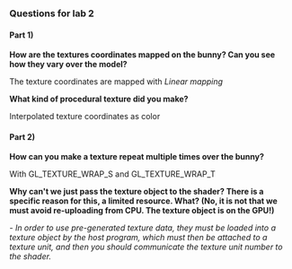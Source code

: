 ### Questions for lab 2

#### Part 1)

**How are the textures coordinates mapped on the bunny? Can you see how they vary over the model?**

<!--*For every vertex in the model, project it onto the surface. This point can then be transformed to a coordinate system from which we extract the texture coordinates (s,t).*
 *Each vertex has a texture coordinate; interpolate between, look up texture with interpolated coordinates.*-->

 The texture coordinates are mapped with *Linear mapping*
 

**What kind of procedural texture did you make?**

 Interpolated texture coordinates as color



#### Part 2)

**How can you make a texture repeat multiple times over the bunny?**

With GL_TEXTURE_WRAP_S and GL_TEXTURE_WRAP_T 


**Why can't we just pass the texture object to the shader? There is a specific reason for this, a limited resource. What? (No, it is not that we must avoid re-uploading from CPU. The texture object is on the GPU!)**



*- In order to use pre-generated texture data, they must be loaded into a texture object by the host program, which must then be attached to a texture unit, and then you should communicate the texture unit number to the shader.*

